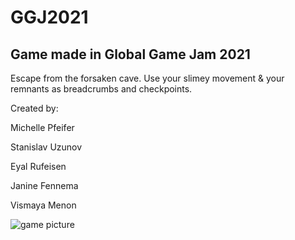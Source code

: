 # GGJ2021

## Game made in Global Game Jam 2021 

Escape from the forsaken cave.
Use your slimey movement & your remnants as breadcrumbs and checkpoints. 

Created by:

  Michelle Pfeifer

  Stanislav Uzunov

  Eyal Rufeisen

  Janine Fennema

  Vismaya Menon

![game picture](https://media.discordapp.net/attachments/800337577184854059/805417960722006056/splash_screen.png?width=1191&height=670)
